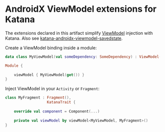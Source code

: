 # AndroidX ViewModel extensions for Katana

The extensions declared in this artifact simplify [ViewModel](https://developer.android.com/topic/libraries/architecture/viewmodel)
injection with Katana. Also see [katana-androidx-viewmodel-savedstate](../androidx-viewmodel-savedstate).

Create a ViewModel binding inside a module:

```kotlin
data class MyViewModel(val someDependency: SomeDependency) : ViewModel()

Module {
    
    viewModel { MyViewModel(get()) }
}
```

Inject ViewModel in your `Activity` or `Fragment`:

```kotlin
class MyFragment : Fragment(),
                   KatanaTrait {
                   
    override val component = Component(...)
    
    private val viewModel by viewModel<MyViewModel, MyFragment>() 
}
```
